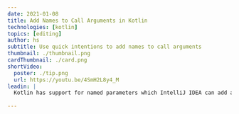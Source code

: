 ```yaml
---
date: 2021-01-08
title: Add Names to Call Arguments in Kotlin
technologies: [kotlin]
topics: [editing]
author: hs
subtitle: Use quick intentions to add names to call arguments
thumbnail: ./thumbnail.png
cardThumbnail: ./card.png
shortVideo:
  poster: ./tip.png
  url: https://youtu.be/4SmH2L8y4_M
leadin: |
  Kotlin has support for named parameters which IntelliJ IDEA can add automatically. We can use **⌥⏎** (macOS), or **Alt**+**Enter** (Windows/Linux), before the first parameter to add names to call arguments. You can use the same shortcut again before one argument to add names from that parameter position, or just for that parameter.  
  
---
```

